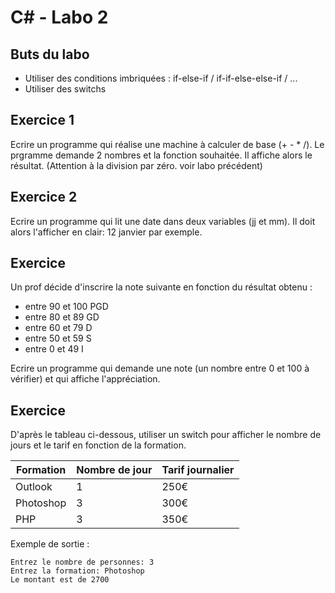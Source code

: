 # C# - Labo 2

## Buts du labo
- Utiliser des conditions imbriquées : if-else-if / if-if-else-else-if / ...
- Utiliser des switchs

## Exercice 1

Ecrire un programme qui réalise une machine à calculer de base (+ - * /). Le prgramme demande 2 nombres et la fonction souhaitée. Il affiche alors le résultat. (Attention à la division par zéro. voir labo précédent)

## Exercice 2


Ecrire un programme qui lit une date dans deux variables (jj et mm). Il doit alors l'afficher en clair: 12 janvier par exemple.

## Exercice 

Un prof décide d'inscrire la note suivante en fonction du résultat obtenu :
- entre 90 et 100 PGD
- entre 80 et 89 GD
- entre 60 et 79 D
- entre 50 et 59 S
- entre 0 et 49 I

Ecrire un programme qui demande une note (un nombre entre 0 et 100 à vérifier) et qui affiche l'appréciation.

## Exercice 

D'après le tableau ci-dessous, utiliser un switch pour afficher le nombre de jours et le tarif en fonction de la formation.

| Formation | Nombre de jour | Tarif journalier |
|-----------|----------------|------------------|
| Outlook   | 1              | 250€             |
| Photoshop | 3              | 300€             |
| PHP       | 3              | 350€             |

Exemple de sortie : 

```
Entrez le nombre de personnes: 3
Entrez la formation: Photoshop
Le montant est de 2700
```
